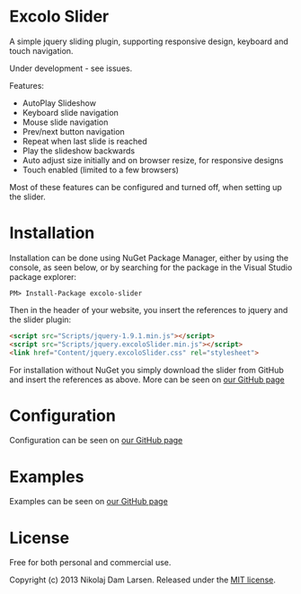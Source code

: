 Excolo Slider
============
A simple jquery sliding plugin, supporting responsive design, keyboard and touch navigation. 

Under development - see issues. 


Features:
- AutoPlay Slideshow
- Keyboard slide navigation
- Mouse slide navigation
- Prev/next button navigation
- Repeat when last slide is reached
- Play the slideshow backwards
- Auto adjust size initially and on browser resize, for responsive designs
- Touch enabled (limited to a few browsers)

Most of these features can be configured and turned off, when setting up the slider. 


Installation
============
Installation can be done using NuGet Package Manager, 
either by using the console, as seen below, or by searching for the package in the Visual Studio package explorer:
```
PM> Install-Package excolo-slider
```
Then in the header of your website, you insert the references to jquery and the slider plugin:
```html
<script src="Scripts/jquery-1.9.1.min.js"></script>
<script src="Scripts/jquery.excoloSlider.min.js"></script>
<link href="Content/jquery.excoloSlider.css" rel="stylesheet">
```

For installation without NuGet you simply download the slider from GitHub and insert the references as above.
More can be seen on [our GitHub page](http://excolo.github.io/Excolo-Slider/)


Configuration
============
Configuration can be seen on [our GitHub page](http://excolo.github.io/Excolo-Slider/)


Examples
============
Examples can be seen on [our GitHub page](http://excolo.github.io/Excolo-Slider/)


License
============
Free for both personal and commercial use.

Copyright (c) 2013 Nikolaj Dam Larsen. Released under the [MIT license](https://github.com/Excolo/Excolo-Slider/blob/master/MIT-LICENSE).
